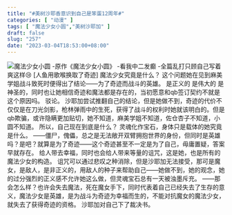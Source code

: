 ```yaml
---
title: "#美树沙耶香意识到自己是笨蛋12周年#"
categories: [ "动漫" ]
tags: [ "魔法少女小圆","美树沙耶加" ]
draft: false
slug: "257"
date: "2023-03-04T18:53:00+08:00"
---
```


![魔法少女小圆][1]
-原作《魔法少女小圆》
-看我中二发癫
-全篇乱打只顾自己写着爽这样😢
[人鱼用歌喉换取了奇迹]
魔法少女究竟是什么？
这个问题她在见到麻美学姐战斗致死时便得出了结论——为了奇迹而战斗的英雄。
是正义的 是伟大的 是神圣的，同时也让她相信奇迹和魔法都是存在的，当初愿意和qb签订契约不就是这个原因吗。
驳论。
沙耶加尝试推翻自己的结论，但是她做不到，奇迹的代价不仅仅是在刀光剑影，枪林弹雨中的生死，获得了战斗的权利时她就该明白的。但是qb欺骗，或许隐瞒更加贴切，她不知道，麻美学姐不知道，佐仓杏子不知道，小圆不知道。
所以，自己现在到底是什么？
灵魂化作宝石，身体只是载体的她究竟是什么。
——僵尸，傀儡，总之是无法敞开双臂拥抱世界的身份，但同时是英雄吗？是吧？就算是为了奇迹——这个奇迹甚至不一定是为了自己，毋庸置疑，答案早就存在。
给人带去幸福，同时也会给人带来等量的诅咒，这是她，也是所有的魔法少女的构造。
诅咒可以通过悲叹之种消除，但是沙耶加无法接受，那可是魔女，是敌人，是非正义的，用敌人的种子来帮助自己——她做不到，她的观念，她的过分强烈的正义感不允许她这么做，但灵魂宝石总有一天被浊墨斥充。
——那会怎么样？也许会失去魔法，死在魔女手下，同时代表着自己已经失去了生存的意义，魔法少女是英雄，是为战斗为奇迹为幸福而生的，不能对抗魔女的魔法少女，就失去了获得奇迹的资格。
沙耶加对自己下了裁决书。


  [1]: https://www.xiaozonglin.cn/usr/uploads/2023/03/940853263.webp
